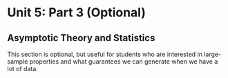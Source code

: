 # Unit 5: Part 3 (Optional) 

## Asymptotic Theory and Statistics 

This section is optional, but useful for students who are interested in large-sample properties and what guarantees we can generate when we have a lot of data.
